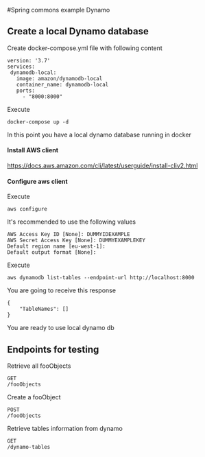 #Spring commons example Dynamo

## Create a local Dynamo database


Create docker-compose.yml file with following content

```
version: '3.7'
services:
 dynamodb-local:
   image: amazon/dynamodb-local
   container_name: dynamodb-local
   ports:
     - "8000:8000"
```

Execute 
```
docker-compose up -d
```
In this point you have a local dynamo database running in docker


#### Install AWS client

https://docs.aws.amazon.com/cli/latest/userguide/install-cliv2.html

#### Configure aws client

Execute
```
aws configure
```
It's recommended to use the following values
```
AWS Access Key ID [None]: DUMMYIDEXAMPLE                                      
AWS Secret Access Key [None]: DUMMYEXAMPLEKEY
Default region name [eu-west-1]: 
Default output format [None]: 
```

Execute
```
aws dynamodb list-tables --endpoint-url http://localhost:8000
```

You are going to receive this response
```
{
    "TableNames": []
}
```
You are ready to use local dynamo db

## Endpoints for testing

Retrieve all fooObjects
```
GET 
/fooObjects
```
Create a fooObject
```
POST 
/fooObjects
```
Retrieve tables information from dynamo
```
GET
/dynamo-tables
```